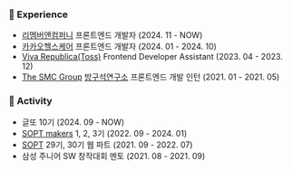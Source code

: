 ### 🚀 Experience
- [리멤버앤컴퍼니](https://corp.remember.co.kr) 프론트엔드 개발자 (2024. 11 - NOW)
- [카카오헬스케어](https://kakaohealthcare.com) 프론트엔드 개발자 (2024. 01 - 2024. 10)
- [Viva Republica(Toss)](https://toss.im) Frontend Developer Assistant (2023. 04 - 2023. 12)
- [The SMC Group](https://thesmc.co.kr) [방구석연구소](https://www.banggooso.com) 프론트엔드 개발 인턴 (2021. 01 - 2021. 05)

### 🌈 Activity
- 글또 10기 (2024. 09 - NOW)
- [SOPT makers](https://makers.sopt.org) 1, 2, 3기 (2022. 09 - 2024. 01)
- [SOPT](https://www.sopt.org) 29기, 30기 웹 파트 (2021. 09 - 2022. 07)
- 삼성 주니어 SW 창작대회 멘토 (2021. 08 - 2021. 09)
